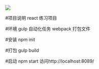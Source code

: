 ![](http://i.imgur.com/260Z60u.png)

#项目说明
react 练习项目

#环境
gulp 自动化任务
webpack 打包文件

#安装
npm init

#打包
gulp build

#启动
npm start
访问http://localhost:8089/